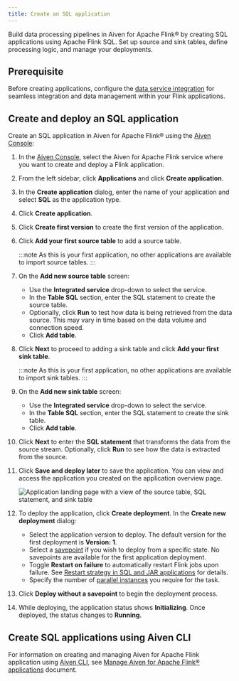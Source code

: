 ```yaml
---
title: Create an SQL application
---
```


Build data processing pipelines in Aiven for Apache Flink® by creating SQL applications using Apache Flink SQL. Set up source and sink tables, define processing logic, and manage your deployments.

## Prerequisite

Before creating applications, configure the
[data service integration](/docs/products/flink/howto/create-integration) for seamless integration and data management within your
Flink applications.

## Create and deploy an SQL application

Create an SQL application in Aiven for Apache Flink® using the [Aiven
Console](https://console.aiven.io/):

1. In the [Aiven Console](https://console.aiven.io/), select the Aiven
   for Apache Flink service where you want to create and deploy a Flink
   application.

1. From the left sidebar, click **Applications** and click
   **Create application**.

1. In the **Create application** dialog, enter the name of your
   application and select **SQL** as the application type.

1. Click **Create application**.

1. Click **Create first version** to create the first version of the
   application.

1. Click **Add your first source table** to add a source table.

   :::note
   As this is your first application, no other applications are
   available to import source tables.
   :::

1. On the **Add new source table** screen:

   - Use the **Integrated service** drop-down to select the service.
   - In the **Table SQL** section, enter the SQL statement to create
     the source table.
   - Optionally, click **Run** to test how data is being retrieved
     from the data source. This may vary in time based on the data
     volume and connection speed.
   - Click **Add table**.

1. Click **Next** to proceed to adding a sink table and click **Add
   your first sink table**.

   :::note
   As this is your first application, no other applications are
   available to import sink tables.
   :::

1. On the **Add new sink table** screen:

   - Use the **Integrated service** drop-down to select the service.
   - In the **Table SQL** section, enter the SQL statement to create
     the sink table.
   - Click **Add table**.

1. Click **Next** to enter the **SQL statement** that transforms the
   data from the source stream. Optionally, click **Run** to see how
   the data is extracted from the source.

1. Click **Save and deploy later** to save the application. You can
   view and access the application you created on the application
   overview page.

   ![Application landing page with a view of the source table, SQL statement, and sink table](/images/content/products/flink/application_landingpage_view.png)

1. To deploy the application, click **Create deployment**. In the
   **Create new deployment** dialog:

   - Select the application version to deploy. The default version
     for the first deployment is **Version: 1**.
   - Select a
     [savepoint](/docs/products/flink/concepts/savepoints) if you wish to deploy from a specific state. No savepoints are available for the first
     application deployment.
   - Toggle **Restart on failure** to automatically restart Flink
     jobs upon failure. See [Restart strategy in SQL and JAR applications](/docs/products/flink/howto/restart-strategy-jar-applications)
     for details.
   - Specify the number of [parallel
     instances](https://nightlies.apache.org/flink/flink-docs-master/docs/dev/datastream/execution/parallel/)
     you require for the task.

1. Click **Deploy without a savepoint** to begin the deployment
   process.

1. While deploying, the application status shows **Initializing**. Once
   deployed, the status changes to **Running**.

## Create SQL applications using Aiven CLI

For information on creating and managing Aiven for Apache Flink
application using [Aiven CLI](/docs/tools/cli), see
[Manage Aiven for Apache Flink® applications](/docs/tools/cli/service/flink) document.
